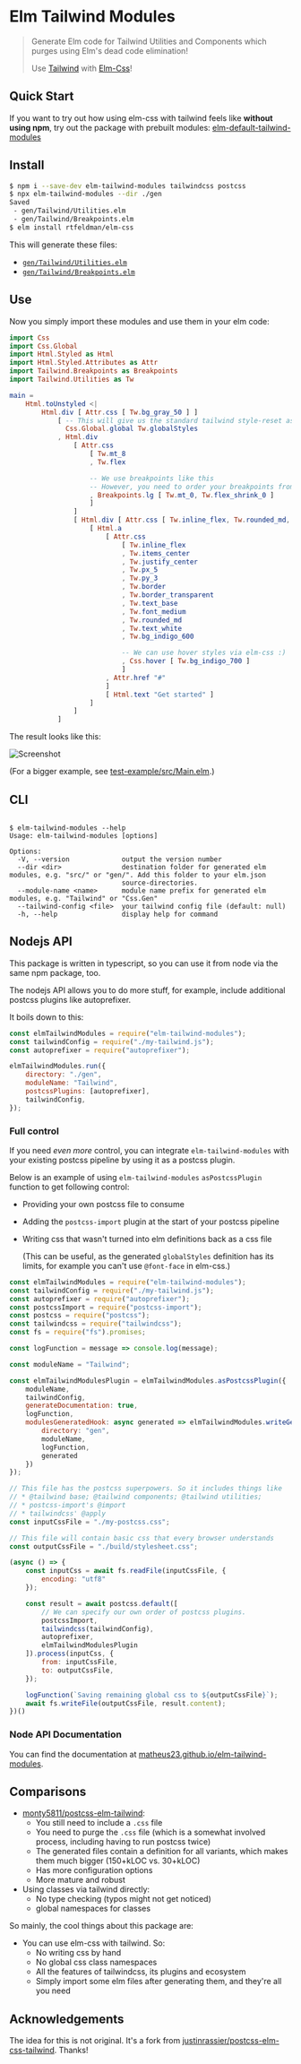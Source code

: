 # Elm Tailwind Modules

> Generate Elm code for Tailwind Utilities and Components which purges using Elm's dead code elimination!
>
> Use [Tailwind](https://tailwindcss.com/) with [Elm-Css](https://github.com/rtfeldman/elm-css)!

## Quick Start

If you want to try out how using elm-css with tailwind feels like **without using npm**, try out the package with prebuilt modules: [elm-default-tailwind-modules](https://package.elm-lang.org/packages/matheus23/elm-default-tailwind-modules/latest/)

## Install

``` sh
$ npm i --save-dev elm-tailwind-modules tailwindcss postcss
$ npx elm-tailwind-modules --dir ./gen
Saved
 - gen/Tailwind/Utilities.elm
 - gen/Tailwind/Breakpoints.elm
$ elm install rtfeldman/elm-css
```

This will generate these files:

* [`gen/Tailwind/Utilities.elm`](https://github.com/matheus23/elm-tailwind-modules/blob/master/docs/example/Tailwind/Utilities.elm)
* [`gen/Tailwind/Breakpoints.elm`](https://github.com/matheus23/elm-tailwind-modules/blob/master/docs/example/Tailwind/Breakpoints.elm)

## Use

Now you simply import these modules and use them in your elm code:

``` elm
import Css
import Css.Global
import Html.Styled as Html
import Html.Styled.Attributes as Attr
import Tailwind.Breakpoints as Breakpoints
import Tailwind.Utilities as Tw

main =
    Html.toUnstyled <|
        Html.div [ Attr.css [ Tw.bg_gray_50 ] ]
            [ -- This will give us the standard tailwind style-reset as well as the fonts
              Css.Global.global Tw.globalStyles
            , Html.div
                [ Attr.css
                    [ Tw.mt_8
                    , Tw.flex

                    -- We use breakpoints like this
                    -- However, you need to order your breakpoints from high to low :/
                    , Breakpoints.lg [ Tw.mt_0, Tw.flex_shrink_0 ]
                    ]
                ]
                [ Html.div [ Attr.css [ Tw.inline_flex, Tw.rounded_md, Tw.shadow ] ]
                    [ Html.a
                        [ Attr.css
                            [ Tw.inline_flex
                            , Tw.items_center
                            , Tw.justify_center
                            , Tw.px_5
                            , Tw.py_3
                            , Tw.border
                            , Tw.border_transparent
                            , Tw.text_base
                            , Tw.font_medium
                            , Tw.rounded_md
                            , Tw.text_white
                            , Tw.bg_indigo_600

                            -- We can use hover styles via elm-css :)
                            , Css.hover [ Tw.bg_indigo_700 ]
                            ]
                        , Attr.href "#"
                        ]
                        [ Html.text "Get started" ]
                    ]
                ]
            ]
```

The result looks like this:

![Screenshot](https://raw.githubusercontent.com/matheus23/elm-tailwind-modules/master/test-example/result.png)

(For a bigger example, see [test-example/src/Main.elm](https://github.com/matheus23/elm-tailwind-modules/blob/master/test-example/src/Main.elm).)

## CLI

``` 

$ elm-tailwind-modules --help
Usage: elm-tailwind-modules [options]

Options:
  -V, --version             output the version number
  --dir <dir>               destination folder for generated elm modules, e.g. "src/" or "gen/". Add this folder to your elm.json
                            source-directories.
  --module-name <name>      module name prefix for generated elm modules, e.g. "Tailwind" or "Css.Gen"
  --tailwind-config <file>  your tailwind config file (default: null)
  -h, --help                display help for command
```

## Nodejs API

This package is written in typescript, so you can use it from node via the same npm package, too.

The nodejs API allows you to do more stuff, for example, include additional postcss plugins like autoprefixer.

It boils down to this:

``` js
const elmTailwindModules = require("elm-tailwind-modules");
const tailwindConfig = require("./my-tailwind.js");
const autoprefixer = require("autoprefixer");

elmTailwindModules.run({
    directory: "./gen",
    moduleName: "Tailwind",
    postcssPlugins: [autoprefixer],
    tailwindConfig,
});
```

### Full control

If you need _even more_ control, you can integrate `elm-tailwind-modules` with your existing postcss pipeline by using it as a postcss plugin.

Below is an example of using `elm-tailwind-modules`  `asPostcssPlugin` function to get following control:

* Providing your own postcss file to consume
* Adding the `postcss-import` plugin at the start of your postcss pipeline
* Writing css that wasn't turned into elm definitions back as a css file

  
  (This can be useful, as the generated `globalStyles` definition has its limits, for example you can't use `@font-face` in elm-css.)

``` js
const elmTailwindModules = require("elm-tailwind-modules");
const tailwindConfig = require("./my-tailwind.js");
const autoprefixer = require("autoprefixer");
const postcssImport = require("postcss-import");
const postcss = require("postcss");
const tailwindcss = require("tailwindcss");
const fs = require("fs").promises;

const logFunction = message => console.log(message);

const moduleName = "Tailwind";

const elmTailwindModulesPlugin = elmTailwindModules.asPostcssPlugin({
    moduleName,
    tailwindConfig,
    generateDocumentation: true,
    logFunction,
    modulesGeneratedHook: async generated => elmTailwindModules.writeGeneratedFiles({
        directory: "gen",
        moduleName,
        logFunction,
        generated
    })
});

// This file has the postcss superpowers. So it includes things like
// * @tailwind base; @tailwind components; @tailwind utilities;
// * postcss-import's @import
// * tailwindcss' @apply
const inputCssFile = "./my-postcss.css";

// This file will contain basic css that every browser understands
const outputCssFile = "./build/stylesheet.css";

(async () => {
    const inputCss = await fs.readFile(inputCssFile, {
        encoding: "utf8"
    });

    const result = await postcss.default([
        // We can specify our own order of postcss plugins.
        postcssImport,
        tailwindcss(tailwindConfig),
        autoprefixer,
        elmTailwindModulesPlugin
    ]).process(inputCss, {
        from: inputCssFile,
        to: outputCssFile,
    });

    logFunction(`Saving remaining global css to ${outputCssFile}`);
    await fs.writeFile(outputCssFile, result.content);
})()
```

### Node API Documentation

You can find the documentation at [matheus23.github.io/elm-tailwind-modules](https://matheus23.github.io/elm-tailwind-modules/modules.html#run).

## Comparisons

* [monty5811/postcss-elm-tailwind](https://github.com/monty5811/postcss-elm-tailwind):
  + You still need to include a `.css` file
  + You need to purge the `.css` file (which is a somewhat involved process, including having to run postcss twice)
  + The generated files contain a definition for all variants, which makes them much bigger (150+kLOC vs. 30+kLOC)
  + Has more configuration options
  + More mature and robust
* Using classes via tailwind directly:
  + No type checking (typos might not get noticed)
  + global namespaces for classes

So mainly, the cool things about this package are:

* You can use elm-css with tailwind. So:
  + No writing css by hand
  + No global css class namespaces
  + All the features of tailwindcss, its plugins and ecosystem
  + Simply import some elm files after generating them, and they're all you need

## Acknowledgements

The idea for this is not original. It's a fork from [justinrassier/postcss-elm-css-tailwind](https://github.com/justinrassier/postcss-elm-css-tailwind). Thanks!
